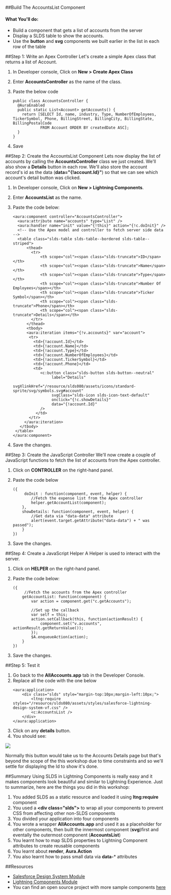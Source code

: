 ##Build The AccountsList Component
#### What You'll do:

* Build a component that gets a list of accounts from the server
* Display a SLDS table to show the accounts.
* Use the **button** and **svg** components we built earlier in the list in each row of the table

##Step 1: Write an Apex Controller
Let's create a simple Apex class that returns a list of Account.

1. In Developer console, Click on **New > Create Apex Class**
2. Enter **AccountsController** as the name of the class.
3. Paste the below code

	```
	public class AccountsController {
	  @AuraEnabled
	  public static List<Account> getAccounts() {
	    return [SELECT Id, name, industry, Type, NumberOfEmployees, TickerSymbol, Phone, BillingStreet, BillingCity, BillingState, BillingPostalCode 
	            FROM Account ORDER BY createdDate ASC];
	  }   
	}
	```	

3. Save

##Step 2: Create the AccountsList Component
Lets now display the list of accounts by calling the **AccountsController** class we just created. We'll also show a **Details** button in each row. We'll also store the account record's id as the data (**data="{!account.Id}"**) so that we can see which account's detail button was clicked.


1. In Developer console, Click on **New > Lightning Components**.
2. Enter **AccountsList** as the name.
3. Paste the code below:
	
	```
	<aura:component controller="AccountsController">
	  <aura:attribute name="accounts" type="List" />
	  <aura:handler name="init" value="{!this}" action="{!c.doInit}" />
	  <!-- Use the Apex model and controller to fetch server side data -->
	  <table class="slds-table slds-table--bordered slds-table--striped">
	      <thead>
	        <tr>
				<th scope="col"><span class="slds-truncate">ID</span></th>
	          	<th scope="col"><span class="slds-truncate">Name</span></th>
	          	<th scope="col"><span class="slds-truncate">Type</span></th>
	          	<th scope="col"><span class="slds-truncate">Number Of Employees</span></th>
	          	<th scope="col"><span class="slds-truncate">Ticker Symbol</span></th>
	          	<th scope="col"><span class="slds-truncate">Phone</span></th>
	          	<th scope="col"><span class="slds-truncate">Details</span></th>  
	        </tr>
	      </thead>
	      <tbody>
	      <aura:iteration items="{!v.accounts}" var="account">
	       <tr>
	         <td>{!account.Id}</td>
	         <td>{!account.Name}</td>                 
	         <td>{!account.Type}</td>
	         <td>{!account.NumberOfEmployees}</td>                 
	         <td>{!account.TickerSymbol}</td>
	         <td>{!account.Phone}</td>
	         <td>
	            <c:button class="slds-button slds-button--neutral" 
	                 label="Details" 
	                 svgXlinkHref="/resource/slds080/assets/icons/standard-sprite/svg/symbols.svg#account" 
	                 svgClass="slds-icon slds-icon-text-default"
	                 onclick="{!c.showDetails}"
	                 data="{!account.Id}"
	    		/>
	          </td>
	       </tr>
	     </aura:iteration>
	   </tbody>
	 </table>
	</aura:component>
	```
4. Save the changes.

##Step 3: Create the JavaScript Controller
We'll now create a couple of JavaScript functions to fetch the list of accounts from the Apex controller.

1. Click on **CONTROLLER** on the right-hand panel.
2. Paste the code below
	
	```
	({
	     doInit : function(component, event, helper) {      
	        //Fetch the expense list from the Apex controller   
	        helper.getAccountList(component);
	    },
	    showDetails: function(component, event, helper) {
	        //Get data via "data-data" attribute
	        alert(event.target.getAttribute("data-data") + " was passed");
	    }
	})
	```
3. Save the changes.

##Step 4: Create a JavaScript Helper
A Helper is used to interact with the server.

1. Click on **HELPER** on the right-hand panel.
2. Paste the code below:

	```
	({
	     //Fetch the accounts from the Apex controller
	    getAccountList: function(component) {
	        var action = component.get("c.getAccounts");
	
	        //Set up the callback
	        var self = this;
	        action.setCallback(this, function(actionResult) {
	            component.set("v.accounts", actionResult.getReturnValue());            
	        });
	        $A.enqueueAction(action);
	    }   
	})
	```
3. Save the changes.

##Step 5:  Test it
1. Go back to the **AllAccounts.app** tab in the Developer Console.
2. Replace all the code with the one below
	```
	<aura:application>	
		<div class="slds" style="margin-top:10px;margin-left:10px;">
			<ltng:require styles="/resource/slds080/assets/styles/salesforce-lightning-design-system-vf.css" />
	        <c:AccountsList />
		</div>
	</aura:application>
	``` 
3. Click on any **details** button.
4. You should see:

<image src="images/accountsListWithAccounidAlert.png" />

Normally this button would take us to the Accounts Details page but that's beyond the scope of the this workshop due to time constraints and so we'll settle for displaying the Id to show it's done. 

##Summary
Using SLDS in Lightning Components is really easy and it makes components look beautiful and similar to Lightning Experience. Just to summarize, here are the things you did in this workshop:

1. You added SLDS as a static resource and loaded it using **ltng:require** component
2. You used a **&lt;div class="slds"&gt;** to wrap all your components to prevent CSS from affecting other non-SLDS components
3. You divided your application into four components
4. You wrote a wrapper **AllAccounts.app** and used it as a placeholder for other components, then built the innermost component (**svg**)first and eventally the outermost component (**AccountsList**)
5. You learnt how to map SLDS properties to Lightning Component attributes to create reusable components
6. You learnt about **render**, **Aura.Action** 
7. You also learnt how to pass small data via **data-*** attributes

##Resources
* <a target="_blank" href="https://developer.salesforce.com/trailhead/module/lightning_design_system">Salesforce Design System Module</a>
* <a target="_blank" href="https://developer.salesforce.com/trailhead/module/lightning_components">Lightning Components Module</a>
* You can find an open source project with more sample components <a href="https://github.com/ForceDotComLabs/sldsx" target="_blank">here</a>

